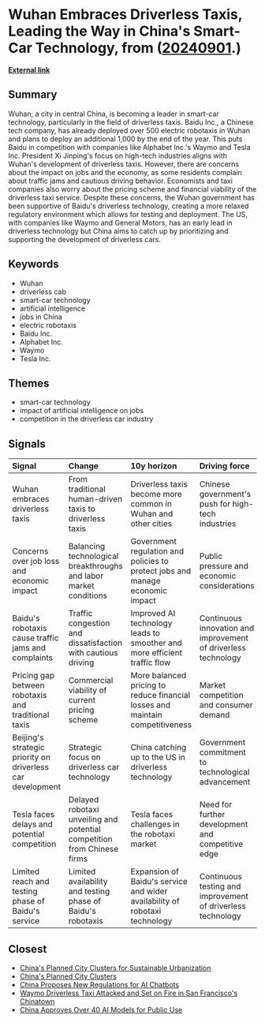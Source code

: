 # __Wuhan Embraces Driverless Taxis, Leading the Way in China's Smart-Car Technology__, from ([20240901](https://kghosh.substack.com/p/20240901).)

__[External link](https://fortune.com/asia/2024/08/01/china-gig-workers-incomes-baidu-silly-radish-robotaxis-flood-streets/)__



## Summary

Wuhan, a city in central China, is becoming a leader in smart-car technology, particularly in the field of driverless taxis. Baidu Inc., a Chinese tech company, has already deployed over 500 electric robotaxis in Wuhan and plans to deploy an additional 1,000 by the end of the year. This puts Baidu in competition with companies like Alphabet Inc.'s Waymo and Tesla Inc. President Xi Jinping's focus on high-tech industries aligns with Wuhan's development of driverless taxis. However, there are concerns about the impact on jobs and the economy, as some residents complain about traffic jams and cautious driving behavior. Economists and taxi companies also worry about the pricing scheme and financial viability of the driverless taxi service. Despite these concerns, the Wuhan government has been supportive of Baidu's driverless technology, creating a more relaxed regulatory environment which allows for testing and deployment. The US, with companies like Waymo and General Motors, has an early lead in driverless technology but China aims to catch up by prioritizing and supporting the development of driverless cars.

## Keywords

* Wuhan
* driverless cab
* smart-car technology
* artificial intelligence
* jobs in China
* electric robotaxis
* Baidu Inc.
* Alphabet Inc.
* Waymo
* Tesla Inc.

## Themes

* smart-car technology
* impact of artificial intelligence on jobs
* competition in the driverless car industry

## Signals

| Signal                                                     | Change                                                                  | 10y horizon                                                                   | Driving force                                                  |
|:-----------------------------------------------------------|:------------------------------------------------------------------------|:------------------------------------------------------------------------------|:---------------------------------------------------------------|
| Wuhan embraces driverless taxis                            | From traditional human-driven taxis to driverless taxis                 | Driverless taxis become more common in Wuhan and other cities                 | Chinese government's push for high-tech industries             |
| Concerns over job loss and economic impact                 | Balancing technological breakthroughs and labor market conditions       | Government regulation and policies to protect jobs and manage economic impact | Public pressure and economic considerations                    |
| Baidu's robotaxis cause traffic jams and complaints        | Traffic congestion and dissatisfaction with cautious driving            | Improved AI technology leads to smoother and more efficient traffic flow      | Continuous innovation and improvement of driverless technology |
| Pricing gap between robotaxis and traditional taxis        | Commercial viability of current pricing scheme                          | More balanced pricing to reduce financial losses and maintain competitiveness | Market competition and consumer demand                         |
| Beijing's strategic priority on driverless car development | Strategic focus on driverless car technology                            | China catching up to the US in driverless technology                          | Government commitment to technological advancement             |
| Tesla faces delays and potential competition               | Delayed robotaxi unveiling and potential competition from Chinese firms | Tesla faces challenges in the robotaxi market                                 | Need for further development and competitive edge              |
| Limited reach and testing phase of Baidu's service         | Limited availability and testing phase of Baidu's robotaxis             | Expansion of Baidu's service and wider availability of robotaxi technology    | Continuous testing and improvement of driverless technology    |

## Closest

* [China's Planned City Clusters for Sustainable Urbanization](2c6411450b93e8449beffcb00e58b39b)
* [China's Planned City Clusters](36cc4bee50644b6ef53de008db24e0c4)
* [China Proposes New Regulations for AI Chatbots](b6dc0996967d1b60cd671a3f6a787e9b)
* [Waymo Driverless Taxi Attacked and Set on Fire in San Francisco's Chinatown](3af61c0b34c49371a1361fff0ff71634)
* [China Approves Over 40 AI Models for Public Use](180b400e2ff14c1358c95031138bbe47)